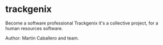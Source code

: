 # trackgenix
Become a software professional
 Trackgenix it's a collective project, for a human resources software.

Author: Martin Caballero and team.
